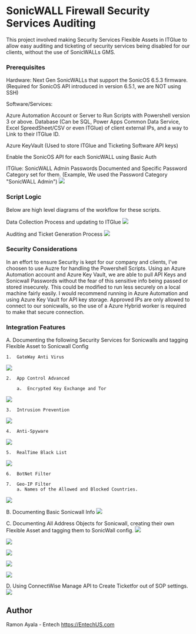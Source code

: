 # SonicWALL Firewall Security Services Auditing

This project involved making Security Services Flexible Assets in ITGlue to allow easy auditing and ticketing of security services being disabled for our clients, without the use of SonicWALLs GMS.

### Prerequisites

Hardware:
    Next Gen SonicWALLs that support the SonicOS 6.5.3 firmware. (Required for SonicOS API introduced in version 6.5.1, we are NOT using SSH)

Software/Services:

Azure Automation Account or Server to Run Scripts with Powershell version 3 or above.
Database (Can be SQL, Power Apps Common Data Service, Excel SpreedSheet/CSV or even ITGlue) of client external IPs, and a way to Link to their ITGlue ID.

Azure KeyVault (Used to store ITGlue and Ticketing Software API keys)

Enable the SonicOS API for each SonicWALL using Basic Auth

ITGlue:
    SonicWALL Admin Passwords Documented and Specific Password Category set for them. (Example, We used the Password Category "SonicWALL Admin")
![](ScreenShots/SW_Password_Category.jpg)
### Script Logic
Below are high level diagrams of the workflow for these scripts.

Data Collection Process and updating to ITGlue
![](ScreenShots/Sonicwall_Data_Collection_Process.png)

Auditing and Ticket Generation Process
![](ScreenShots/Sonicwall_Auditing_Process.png)

### Security Considerations

In an effort to ensure Security is kept for our company and clients, I've choosen to use Auzre for handling the Powershell Scripts.
Using an Azure Automation account and Azure Key Vault, we are able to pull API Keys and Sonicwall Passwords without the fear of this sensitive info being passed or stored insecurely. This could be modified to run less securely on a local machine fairly easily. I would recommend running in Azure Automation and using Azure Key Vault for API key storage. Approved IPs are only allowed to connect to our sonicwalls, so the use of a Azure Hybrid worker is required to make that secure connection.

### Integration Features
A.  Documenting the following Security Services for Sonicwalls and tagging Flexible Asset to Sonicwall Config

    1.  GateWay Anti Virus
   ![](ScreenShots/SW_SS_GW_AV_Example.jpg)
   
    2.  App Control Advanced
   
        a.  Encrypted Key Exchange and Tor
   ![](ScreenShots/SW_SS_App_Control_Example.jpg)
    
    3.  Intrusion Prevention
   ![](ScreenShots/SW_SS_IPS_Example.jpg)
    
    4.  Anti-Spyware
   ![](ScreenShots/SW_SS_Anti_Spy_Example.jpg) 
   
    5.  RealTime Black List
   ![](ScreenShots/SW_SS_RBL_BN_Example.jpg)
    
    6.  BotNet Filter
        
    7.  Geo-IP Filter
        a. Names of the Allowed and Blocked Countries.
   ![](ScreenShots/SW_SS_Geo_IP_Example.jpg)
    
B.  Documenting Basic Sonicwall Info
![](ScreenShots/SW_SS_Info_Example.jpg)

C.  Documenting All Address Objects for Sonicwall, creating their own Flexible Asset and tagging them to SonicWall config.
   ![](ScreenShots/SW_Config_Example.jpg)
   
   ![](ScreenShots/SW_AO_Host_Example.jpg)
   
   ![](ScreenShots/SW_AO_MAC_Example.jpg)
   
   ![](ScreenShots/SW_AO_FQDN_Example.jpg)
   
   ![](ScreenShots/SW_AO_Subnet_Example.jpg)

D.  Using ConnectWise Manage API to Create Ticketfor out of SOP settings.
![](ScreenShots/CMW_Ticket_Example.jpg)

## Author
Ramon Ayala - Entech
https://EntechUS.com

